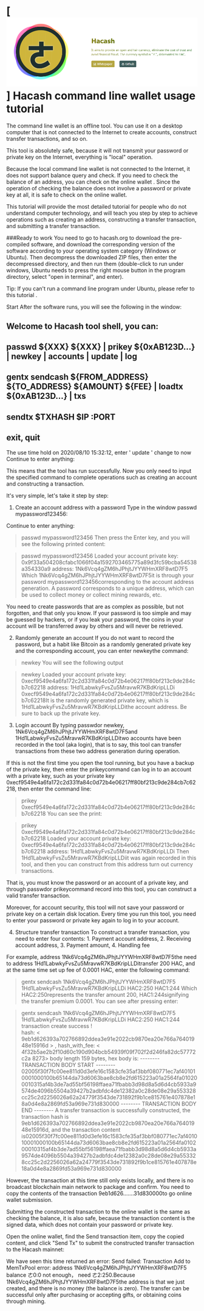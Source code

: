 
[![Hacash-banner](https://github.com/AsherManangan/cmdwallet/blob/master/screenshots/Capture.PNG)]
Hacash command line wallet usage tutorial
===
The command line wallet is an offline tool. You can use it on a desktop computer that is not connected to the Internet to create accounts,
construct transfer transactions, and so on.

This tool is absolutely safe, because it will not transmit your password or private key on the Internet, everything is "local" operation.

Because the local command line wallet is not connected to the Internet, it does not support balance query and check. If you need to check the 
balance of an address, you can check on the online wallet . Since the operation of checking the balance does not
involve a password or private key at all, it is safe to check on the online wallet.

This tutorial will provide the most detailed tutorial for people who do not understand computer technology, and will teach you step by step to 
achieve operations such as creating an address, constructing a transfer transaction, and submitting a transfer transaction.

###Ready to work
You need to go to hacash.org to download the pre-compiled software, and download the corresponding version of the software 
according to your operating system category (Windows or Ubuntu). Then decompress the downloaded ZIP files, then enter the decompressed directory, and then run them (double-click to run under windows, Ubuntu needs to press the right mouse button in the program directory, select "open in terminal", and enter).

Tip: If you can't run a command line program under Ubuntu, please refer to this tutorial .

Start
After the software runs, you will see the following in the window:

Welcome to Hacash tool shell, you can:
--------
passwd ${XXX}  ${XXX}   |   prikey ${0xAB123D...}   |   newkey   |   accounts   |   update | log
--------
gentx sendcash ${FROM_ADDRESS}  ${TO_ADDRESS}  ${AMOUNT}  ${FEE}   |   loadtx ${0xAB123D...}   |   txs
--------
sendtx $TXHASH  $IP :PORT
--------
exit, quit
--------
The use time hold on 2020/08/10 15:32:12, enter ' update ' change to now
Continue to enter anything:
>

This means that the tool has run successfully. Now you only need to input the specified command to complete operations such as creating an account and constructing a 
transaction.

It's very simple, let's take it step by step:

1. Create an account address with a password
Type in the window passwd mypassword123456:

Continue to enter anything:
 > passwd mypassword123456
Then press the Enter key, and you will see the following printed content:

> passwd mypassword123456
Loaded your account 
  private key: 0x9f33a504208cfabc1066f04a1592703465775a89d3fc59bcba54538a354330a9 
  address: 1Nk6Vcq4gZM6hJPhjtJYYWHmXRF8wtD7F5
Which 1Nk6Vcq4gZM6hJPhjtJYYWHmXRF8wtD7F5it is through your password mypassword123456corresponding to the account address generation. A password corresponds to a unique 
address, which can be used to collect money or collect mining rewards, etc.

You need to create passwords that are as complex as possible, but not forgotten, and that only you know. If your password is too simple and may be guessed by hackers,
or if you leak your password, the coins in your account will be transferred away by others and will never be retrieved.

2. Randomly generate an account
If you do not want to record the password, but a habit like Bitcoin as a randomly generated private key and the corresponding account, you can enter newkeythe command:

> newkey
You will see the following output

> newkey
Loaded your account
  private key: 0xecf9549e4a6fa172c2d331fa84c0d72b4e06217ff80bf213c9de284cb7c62218
  address: 1Hd1LabwkyFvsZu5MravwR7KBdKripLLDi
0xecf9549e4a6fa172c2d331fa84c0d72b4e06217ff80bf213c9de284cb7c62218It is the randomly generated private key, which is 1Hd1LabwkyFvsZu5MravwR7KBdKripLLDithe account address. 
Be sure to back up the private key.

3. Login account
By typing passwdor newkey, 1Nk6Vcq4gZM6hJPhjtJYYWHmXRF8wtD7F5and 1Hd1LabwkyFvsZu5MravwR7KBdKripLLDitwo accounts have been recorded in the tool (aka login), that is to say, 
this tool can transfer transactions from these two address generation during operation.

If this is not the first time you open the tool running, but you have a backup of the private key, then enter the prikeycommand can log in to an account with a private key, 
such as your private key 0xecf9549e4a6fa172c2d331fa84c0d72b4e06217ff80bf213c9de284cb7c62218, then enter the command line:

> prikey 0xecf9549e4a6fa172c2d331fa84c0d72b4e06217ff80bf213c9de284cb7c62218
You can see the print:

> prikey 0xecf9549e4a6fa172c2d331fa84c0d72b4e06217ff80bf213c9de284cb7c62218
Loaded your account 
  private key: 0xecf9549e4a6fa172c2d331fa84c0d72b4e06217ff80bf213c9de284cb7c62218
  address: 1Hd1LabwkyFvsZu5MravwR7KBdKripLLDi
Then 1Hd1LabwkyFvsZu5MravwR7KBdKripLLDiit was again recorded in this tool, and then you can construct from this address turn out currency transactions.

That is, you must know the password or an account of a private key, and through passwdor prikeycommand record into this tool, you can construct a valid transfer transaction.

Moreover, for account security, this tool will not save your password or private key on a certain disk location. Every time you run this tool, you need to enter your
password or private key again to log in to your account.

4. Structure transfer transaction
To construct a transfer transaction, you need to enter four contents: 1. Payment account address, 2. Receiving account address, 3. Payment amount, 4. Handling fee

For example, address 1Nk6Vcq4gZM6hJPhjtJYYWHmXRF8wtD7F5the need to address 1Hd1LabwkyFvsZu5MravwR7KBdKripLLDitransfer 200 HAC, and at the same time set up fee of 0.0001 HAC,
enter the following command:

> gentx sendcash 1Nk6Vcq4gZM6hJPhjtJYYWHmXRF8wtD7F5 1Hd1LabwkyFvsZu5MravwR7KBdKripLLDi HAC2:250 HAC1:244
Which HAC2:250represents the transfer amount 200, HAC1:244signifying the transfer premium 0.0001. You can see after pressing enter:

> gentx sendcash 1Nk6Vcq4gZM6hJPhjtJYYWHmXRF8wtD7F5 1Hd1LabwkyFvsZu5MravwR7KBdKripLLDi HAC2:250 HAC1:244
transaction create success !  
hash: < 9eb1d626393a702766892ddea3e91e2022cb9870ea20e766a76401948e15916d > , hash_with_fee: < 4f32b5ae2b2f10d60c190d904bcb54939f09f702f2d246fa82dc57772c2a 8273>
body length 159 bytes, hex body is:
-------- TRANSACTION BODY START --------
02005f30f7fc00ee811d0d3efe16c1583cfe35af3bbf080771ec7af401010001000100b65144da73d6063bae8cb8e2fd615223a01a2564fa010200010315af4b3de7ad55bf56198ffaea71fbabb3d98d8a5d6d4cb5933a9574de4096b5504a39427b2adbfdc4de12382a0c28de08e29a553328cc25c2d2256026a62a24779f3543de731892f9b1ce815761e407878e18a0d4e8a2869fd53a969e731d830000
-------- TRANSACTION BODY END --------
A transfer transaction is successfully constructed, the transaction hash is 9eb1d626393a702766892ddea3e91e2022cb9870ea20e766a76401948e15916d, and the transaction content is02005f30f7fc00ee811d0d3efe16c1583cfe35af3bbf080771ec7af401010001000100b65144da73d6063bae8cb8e2fd615223a01a2564fa010200010315af4b3de7ad55bf56198ffaea71fbabb3d98d8a5d6d4cb5933a9574de4096b5504a39427b2adbfdc4de12382a0c28de08e29a553328cc25c2d2256026a62a24779f3543de731892f9b1ce815761e407878e18a0d4e8a2869fd53a969e731d830000

However, the transaction at this time still only exists locally, and there is no broadcast blockchain main network to package and confirm. You need to copy the contents of the transaction 9eb1d626.......31d830000to go online wallet submission.

Submitting the constructed transaction to the online wallet is the same as checking the balance, it is also safe, because the transaction content is the signed data, which does not contain your password or private key.

Open the online wallet, find the Send transaction item, copy the copied content, and click "Send Tx" to submit the constructed transfer transaction to the Hacash mainnet:


We have seen this time returned an error: Send failed: Transaction Add to MemTxPool error: address 1Nk6Vcq4gZM6hJPhjtJYYWHmXRF8wtD7F5 balance ㄜ0:0 not enough， need ㄜ2:250.Because 1Nk6Vcq4gZM6hJPhjtJYYWHmXRF8wtD7F5the address is that we just created, and there is no money (the balance is zero). The transfer can be successful only after purchasing or accepting gifts, or obtaining coins through mining.
